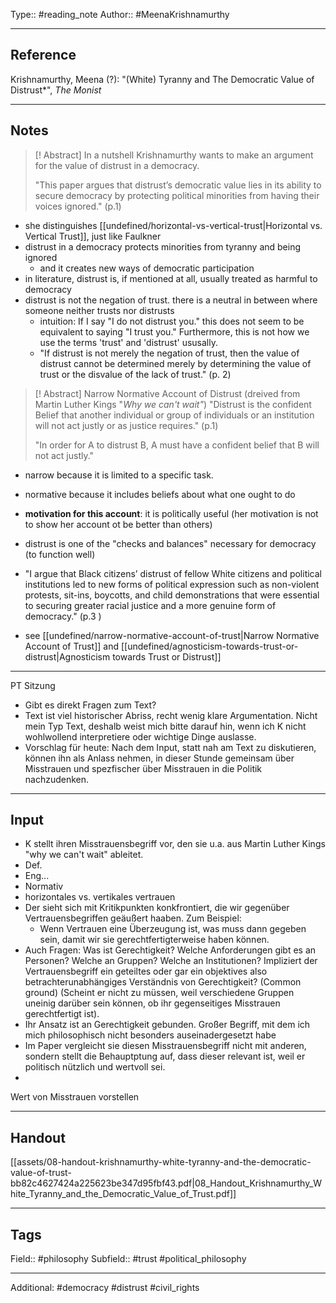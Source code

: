 Type:: #reading_note
Author:: #MeenaKrishnamurthy
___
## Reference

Krishnamurthy, Meena (?): "(White) Tyranny and The Democratic Value of Distrust*", *The Monist* 
___
## Notes

>[! Abstract] In a nutshell
>Krishnamurthy wants to make an argument for the value of distrust in a democracy.
>
>"This paper argues that distrust’s democratic value lies in its ability to secure democracy by protecting political minorities from having their voices ignored." (p.1)

- she distinguishes [[undefined/horizontal-vs-vertical-trust|Horizontal vs. Vertical Trust]], just like Faulkner
- distrust in a democracy protects minorities from tyranny and being ignored
	- and it creates new ways of democratic participation
- in literature, distrust is, if mentioned at all, usually treated as harmful to democracy
- distrust is not the negation of trust. there is a neutral in between where someone neither trusts nor distrusts
	- intuition: If I say "I do not distrust you." this does not seem to be equivalent to saying "I trust you." Furthermore, this is not how we use the terms 'trust' and 'distrust' ususally.
	- "If distrust is not merely the negation of trust, then the value of distrust cannot be determined merely by determining the value of trust or the disvalue of the lack of trust." (p. 2)

>[! Abstract] Narrow Normative Account of Distrust (dreived from Martin Luther Kings "*Why we can't wait"*)
>"Distrust is the confident Belief that another individual or group of individuals or an institution will not act justly or as justice requires." (p.1) 
>
>"In order for A to distrust B, A must have a confident belief that B will not act justly."
- narrow because it is limited to a specific task.
- normative because it includes beliefs about what one ought to do

- **motivation for this account**: it is politically useful (her motivation is not to show her account ot be better than others)
- distrust is one of the "checks and balances" necessary for democracy (to function well)
- "I argue that Black citizens’ distrust of fellow White citizens and political institutions led to new forms of political expression such as non-violent protests, sit-ins, boycotts, and child demonstrations that were essential to securing greater racial justice and a more genuine form of democracy." (p.3 )

- see [[undefined/narrow-normative-account-of-trust|Narrow Normative Account of Trust]] and [[undefined/agnosticism-towards-trust-or-distrust|Agnosticism towards Trust or Distrust]]

___
PT Sitzung 

- Gibt es direkt Fragen zum Text?
- Text ist viel historischer Abriss, recht wenig klare Argumentation. Nicht mein Typ Text, deshalb weist mich bitte darauf hin, wenn ich K nicht wohlwollend interpretiere oder wichtige Dinge auslasse.
- Vorschlag für heute: Nach dem Input, statt nah am Text zu diskutieren, können ihn als Anlass nehmen, in dieser Stunde gemeinsam über Misstrauen und spezfischer über Misstrauen in die Politik nachzudenken.

___
## Input

- K stellt ihren Misstrauensbegriff vor, den sie u.a. aus Martin Luther Kings "why we can't wait" ableitet.
- Def.
- Eng...
- Normativ
- horizontales vs. vertikales vertrauen
- Der sieht sich mit Kritikpunkten konkfrontiert, die wir gegenüber Vertrauensbegriffen geäußert haaben. Zum Beispiel:
	- Wenn Vertrauen eine Überzeugung ist, was muss dann gegeben sein, damit wir sie gerechtfertigterweise haben können.
- Auch Fragen: Was ist Gerechtigkeit? Welche Anforderungen gibt es an Personen? Welche an Gruppen? Welche an Institutionen? Impliziert der Vertrauensbegriff ein geteiltes oder gar ein objektives also betrachterunabhängiges Verständnis von Gerechtigkeit? (Common ground) (Scheint er nicht zu müssen, weil verschiedene Gruppen uneinig darüber sein können, ob ihr gegenseitiges Misstrauen gerechtfertigt ist). 
- Ihr Ansatz ist an Gerechtigkeit gebunden. Großer Begriff, mit dem ich mich philosophisch nicht besonders auseinadergesetzt habe
- Im Paper vergleicht sie diesen Misstrauensbegriff nicht mit anderen, sondern stellt die Behauptptung auf, dass dieser relevant ist, weil er politisch nützlich und wertvoll sei.
- 
Wert von Misstrauen vorstellen
___
## Handout

[[assets/08-handout-krishnamurthy-white-tyranny-and-the-democratic-value-of-trust-bb82c4627424a225623be347d95fbf43.pdf|08_Handout_Krishnamurthy_White_Tyranny_and_the_Democratic_Value_of_Trust.pdf]]
___
## Tags

Field:: #philosophy
Subfield:: #trust #political_philosophy 
___
Additional: #democracy #distrust #civil_rights